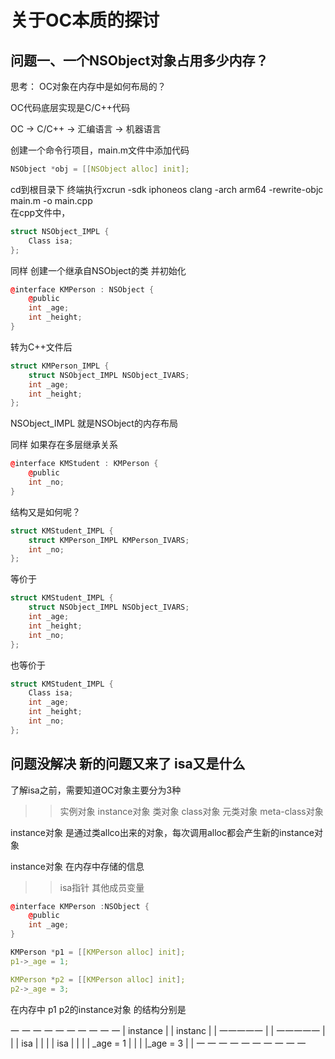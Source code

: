 关于OC本质的探讨
==
问题一、一个NSObject对象占用多少内存？
--
 思考： OC对象在内存中是如何布局的？<br> 
 
OC代码底层实现是C/C++代码<br> 

OC ->  C/C++  -> 汇编语言 -> 机器语言<br> 

创建一个命令行项目，main.m文件中添加代码<br> 
```cpp
NSObject *obj = [[NSObject alloc] init]; 
```
cd到根目录下 终端执行xcrun -sdk iphoneos clang -arch arm64 -rewrite-objc main.m -o main.cpp
<br> 
在cpp文件中，<br> 
```cpp
struct NSObject_IMPL {
    Class isa;
}; 
```

同样 创建一个继承自NSObject的类 并初始化<br> 
```cpp
@interface KMPerson : NSObject {
    @public
    int _age;
    int _height; 
}
```
转为C++文件后
```cpp
struct KMPerson_IMPL { 
    struct NSObject_IMPL NSObject_IVARS; 
    int _age;
    int _height;
};
```

NSObject_IMPL 就是NSObject的内存布局<br> 

同样 如果存在多层继承关系
```cpp
@interface KMStudent : KMPerson {
    @public
    int _no;
}
```
结构又是如何呢？
```cpp
struct KMStudent_IMPL {
    struct KMPerson_IMPL KMPerson_IVARS;
    int _no; 
};
```
等价于 
```cpp
struct KMStudent_IMPL {
    struct NSObject_IMPL NSObject_IVARS;
    int _age;
    int _height;
    int _no; 
};
``` 
也等价于
```cpp
struct KMStudent_IMPL {
    Class isa;
    int _age;
    int _height;
    int _no;
};
```

问题没解决 新的问题又来了 isa又是什么
--
了解isa之前，需要知道OC对象主要分为3种
>> 实例对象 instance对象
>> 类对象 class对象
>> 元类对象 meta-class对象

instance对象 是通过类allco出来的对象，每次调用alloc都会产生新的instance对象

instance对象 在内存中存储的信息
>> isa指针
>>其他成员变量

```cpp
@interface KMPerson :NSObject {
    @public
    int _age;
}

KMPerson *p1 = [[KMPerson alloc] init];
p1->_age = 1;

KMPerson *p2 = [[KMPerson alloc] init];
p2->_age = 3;
```
在内存中 p1 p2的instance对象 的结构分别是

一 一 一 一 一        一 一 一 一 一 
|    instance    |      |    instanc       |
|   一一一一一 |      |   一一一一一 |
|  |      isa      |  |      |   |   isa        |  |
|  |  _age = 1 |  |      |  |_age = 3  |  |
 一 一 一 一 一       一 一 一 一 一 

